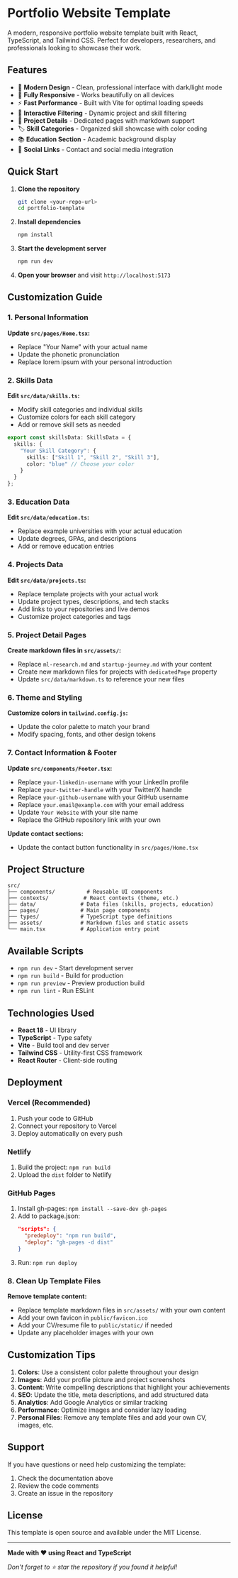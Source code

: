 # Portfolio Website Template

A modern, responsive portfolio website template built with React, TypeScript, and Tailwind CSS. Perfect for developers, researchers, and professionals looking to showcase their work.

## Features

- 🎨 **Modern Design** - Clean, professional interface with dark/light mode
- 📱 **Fully Responsive** - Works beautifully on all devices
- ⚡ **Fast Performance** - Built with Vite for optimal loading speeds
- 🎯 **Interactive Filtering** - Dynamic project and skill filtering
- 📄 **Project Details** - Dedicated pages with markdown support
- 🏷️ **Skill Categories** - Organized skill showcase with color coding
- 📚 **Education Section** - Academic background display
- 🔗 **Social Links** - Contact and social media integration

## Quick Start

1. **Clone the repository**
   ```bash
   git clone <your-repo-url>
   cd portfolio-template
   ```

2. **Install dependencies**
   ```bash
   npm install
   ```

3. **Start the development server**
   ```bash
   npm run dev
   ```

4. **Open your browser** and visit `http://localhost:5173`

## Customization Guide

### 1. Personal Information

**Update `src/pages/Home.tsx`:**
- Replace "Your Name" with your actual name
- Update the phonetic pronunciation
- Replace lorem ipsum with your personal introduction

### 2. Skills Data

**Edit `src/data/skills.ts`:**
- Modify skill categories and individual skills
- Customize colors for each skill category
- Add or remove skill sets as needed

```typescript
export const skillsData: SkillsData = {
  skills: {
    "Your Skill Category": {
      skills: ["Skill 1", "Skill 2", "Skill 3"],
      color: "blue" // Choose your color
    }
  }
};
```

### 3. Education Data

**Edit `src/data/education.ts`:**
- Replace example universities with your actual education
- Update degrees, GPAs, and descriptions
- Add or remove education entries

### 4. Projects Data

**Edit `src/data/projects.ts`:**
- Replace template projects with your actual work
- Update project types, descriptions, and tech stacks
- Add links to your repositories and live demos
- Customize project categories and tags

### 5. Project Detail Pages

**Create markdown files in `src/assets/`:**
- Replace `ml-research.md` and `startup-journey.md` with your content
- Create new markdown files for projects with `dedicatedPage` property
- Update `src/data/markdown.ts` to reference your new files

### 6. Theme and Styling

**Customize colors in `tailwind.config.js`:**
- Update the color palette to match your brand
- Modify spacing, fonts, and other design tokens

### 7. Contact Information & Footer

**Update `src/components/Footer.tsx`:**
- Replace `your-linkedin-username` with your LinkedIn profile
- Replace `your-twitter-handle` with your Twitter/X handle  
- Replace `your-github-username` with your GitHub username
- Replace `your.email@example.com` with your email address
- Update `Your Website` with your site name
- Replace the GitHub repository link with your own

**Update contact sections:**
- Update the contact button functionality in `src/pages/Home.tsx`

## Project Structure

```
src/
├── components/          # Reusable UI components
├── contexts/           # React contexts (theme, etc.)
├── data/              # Data files (skills, projects, education)
├── pages/             # Main page components
├── types/             # TypeScript type definitions
├── assets/            # Markdown files and static assets
└── main.tsx           # Application entry point
```

## Available Scripts

- `npm run dev` - Start development server
- `npm run build` - Build for production
- `npm run preview` - Preview production build
- `npm run lint` - Run ESLint

## Technologies Used

- **React 18** - UI library
- **TypeScript** - Type safety
- **Vite** - Build tool and dev server
- **Tailwind CSS** - Utility-first CSS framework
- **React Router** - Client-side routing

## Deployment

### Vercel (Recommended)
1. Push your code to GitHub
2. Connect your repository to Vercel
3. Deploy automatically on every push

### Netlify
1. Build the project: `npm run build`
2. Upload the `dist` folder to Netlify

### GitHub Pages
1. Install gh-pages: `npm install --save-dev gh-pages`
2. Add to package.json:
   ```json
   "scripts": {
     "predeploy": "npm run build",
     "deploy": "gh-pages -d dist"
   }
   ```
3. Run: `npm run deploy`

### 8. Clean Up Template Files

**Remove template content:**
- Replace template markdown files in `src/assets/` with your own content
- Add your own favicon in `public/favicon.ico`
- Add your CV/resume file to `public/static/` if needed
- Update any placeholder images with your own

## Customization Tips

1. **Colors**: Use a consistent color palette throughout your design
2. **Images**: Add your profile picture and project screenshots
3. **Content**: Write compelling descriptions that highlight your achievements
4. **SEO**: Update the title, meta descriptions, and add structured data
5. **Analytics**: Add Google Analytics or similar tracking
6. **Performance**: Optimize images and consider lazy loading
7. **Personal Files**: Remove any template files and add your own CV, images, etc.

## Support

If you have questions or need help customizing the template:
1. Check the documentation above
2. Review the code comments
3. Create an issue in the repository

## License

This template is open source and available under the MIT License.

---

**Made with ❤️ using React and TypeScript**

*Don't forget to ⭐ star the repository if you found it helpful!*
